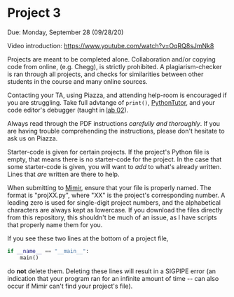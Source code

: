 # Project 3

Due: Monday, September 28 (09/28/20)

Video introduction: https://www.youtube.com/watch?v=OqRQ8sJmNk8

Projects are meant to be completed alone. Collaboration and/or copying code from online, (e.g. Chegg), is strictly prohibited. A plagiarism-checker is ran through all projects, and checks for similarities between other students in the course and many online sources. 

Contacting your TA, using Piazza, and attending help-room is encouraged if you are struggling. Take full advtange of `print()`, [PythonTutor](http://pythontutor.com/visualize.html#mode=edit), and your code editor's debugger (taught in [lab 02](../Lab%2002)). 

Always read through the PDF instructions _carefully and thoroughly_. If you are having trouble comprehending the instructions, please don't hesitate to ask us on Piazza.

Starter-code is given for certain projects. If the project's Python file is empty, that means there is no starter-code for the project. In the case that some starter-code is given, you will want to _add_ to what's already written. Lines that _are_ written are there to help.

When submitting to [Mimir](https://class.mimir.io/), ensure that your file is properly named. The format is "projXX.py", where "XX" is the project's corresponding number. A leading zero is used for single-digit project numbers, and the alphabetical characters are always kept as lowercase. If you download the files directly from this repository, this shouldn't be much of an issue, as I have scripts that properly name them for you.

If you see these two lines at the bottom of a project file,

```python
if __name__ == "__main__":
    main()
```

do **not** delete them. Deleting these lines will result in a SIGPIPE error (an indication that your program ran for an infinite amount of time -- can also occur if Mimir can't find your project's file).